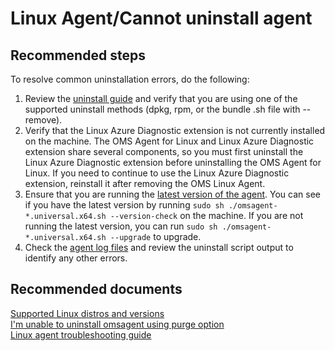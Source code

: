 
<properties
    pageTitle="Linux Agent/Cannot uninstall agent"
    description="Cannot uninstall OMS Linux agent."
    service="microsoft.operationalinsights"
    resource="operationalinsightsaccounts"
    authors="johnkemnetz"
    displayorder=""
    selfHelpType="generic"
    supportTopicIds="32612436"
    resourceTags=""
    productPesIds="15725"
    cloudEnvironments="public, Blackforest, Fairfax"
/>

# Linux Agent/Cannot uninstall agent

## **Recommended steps**
To resolve common uninstallation errors, do the following:

1. Review the [uninstall guide](https://github.com/Microsoft/OMS-Agent-for-Linux/blob/master/docs/OMS-Agent-for-Linux.md#uninstalling-the-oms-agent-for-linux) and verify that you are using one of the supported uninstall methods (dpkg, rpm, or the bundle .sh file with --remove).
2. Verify that the Linux Azure Diagnostic extension is not currently installed on the machine. The OMS Agent for Linux and Linux Azure Diagnostic extension share several components, so you must first uninstall the Linux Azure Diagnostic extension before uninstalling the OMS Agent for Linux. If you need to continue to use the Linux Azure Diagnostic extension, reinstall it after removing the OMS Linux Agent.
3. Ensure that you are running the [latest version of the agent](https://docs.microsoft.com/en-us/azure/virtual-machines/extensions/oms-linux#agent-and-vm-extension-version). You can see if you have the latest version by running `sudo sh ./omsagent-*.universal.x64.sh --version-check` on the machine. If you are not running the latest version, you can run `sudo sh ./omsagent-*.universal.x64.sh --upgrade` to upgrade.
4. Check the [agent log files](https://github.com/Microsoft/OMS-Agent-for-Linux/blob/master/docs/Troubleshooting.md#important-log-locations-and-log-collector-tool) and review the uninstall script output to identify any other errors.

## **Recommended documents**

[Supported Linux distros and versions](https://docs.microsoft.com/azure/virtual-machines/extensions/oms-linux#operating-system) <br>
[I'm unable to uninstall omsagent using purge option](https://github.com/Microsoft/OMS-Agent-for-Linux/blob/master/docs/Troubleshooting.md#im-unable-to-uninstall-omsagent-using-purge-option) <br>
[Linux agent troubleshooting guide](https://docs.microsoft.com/azure/log-analytics/log-analytics-agent-linux-support)